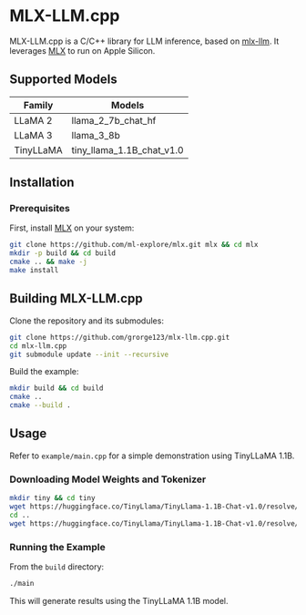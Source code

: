 # MLX-LLM.cpp

MLX-LLM.cpp is a C/C++ library for LLM inference, based on [mlx-llm](https://github.com/riccardomusmeci/mlx-llm). It leverages [MLX](https://github.com/ml-explore/mlx) to run on Apple Silicon.

## Supported Models

| Family | Models |
|--------|--------|
| LLaMA 2 | llama_2_7b_chat_hf |
| LLaMA 3 | llama_3_8b |
| TinyLLaMA | tiny_llama_1.1B_chat_v1.0 |

## Installation

### Prerequisites

First, install [MLX](https://github.com/ml-explore/mlx) on your system:

```bash
git clone https://github.com/ml-explore/mlx.git mlx && cd mlx
mkdir -p build && cd build
cmake .. && make -j
make install
```

## Building MLX-LLM.cpp

Clone the repository and its submodules:

```bash
git clone https://github.com/grorge123/mlx-llm.cpp.git
cd mlx-llm.cpp
git submodule update --init --recursive
```

Build the example:

```bash
mkdir build && cd build
cmake ..
cmake --build .
```

## Usage

Refer to `example/main.cpp` for a simple demonstration using TinyLLaMA 1.1B.

### Downloading Model Weights and Tokenizer

```bash
mkdir tiny && cd tiny
wget https://huggingface.co/TinyLlama/TinyLlama-1.1B-Chat-v1.0/resolve/main/model.safetensors
cd ..
wget https://huggingface.co/TinyLlama/TinyLlama-1.1B-Chat-v1.0/resolve/main/tokenizer.json
```

### Running the Example

From the `build` directory:

```bash
./main
```

This will generate results using the TinyLLaMA 1.1B model.